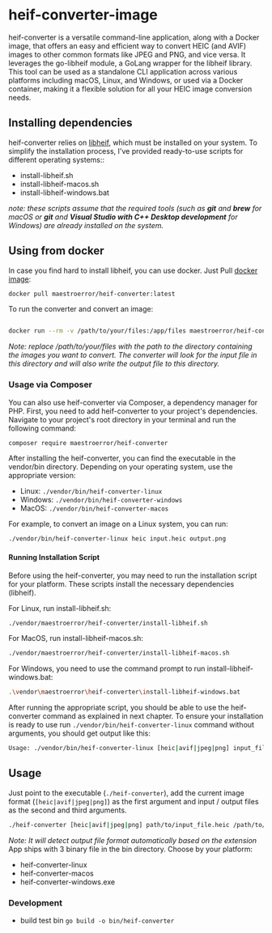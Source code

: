 # heif-converter-image
heif-converter is a versatile command-line application, along with a Docker image, that offers an easy and efficient way to convert HEIC (and AVIF) images to other common formats like JPEG and PNG, and vice versa. It leverages the go-libheif module, a GoLang wrapper for the libheif library. This tool can be used as a standalone CLI application across various platforms including macOS, Linux, and Windows, or used via a Docker container, making it a flexible solution for all your HEIC image conversion needs.

## Installing dependencies
heif-converter relies on [libheif](https://github.com/strukturag/libheif), which must be installed on your system. To simplify the installation process, I've provided ready-to-use scripts for different operating systems::
- install-libheif.sh
- install-libheif-macos.sh
- install-libheif-windows.bat
           
*note: these scripts assume that the required tools (such as **git** and **brew** for macOS or **git** and **Visual Studio with C++ Desktop development** for Windows) are already installed on the system.*

## Using from docker
In case you find hard to install libheif, you can use docker. Just Pull [docker image](https://hub.docker.com/r/maestroerror/heif-converter):
```bash
docker pull maestroerror/heif-converter:latest
```
To run the converter and convert an image:

```bash

docker run --rm -v /path/to/your/files:/app/files maestroerror/heif-converter [heic|avif|jpeg|png] /app/files/input_file /app/files/output_file
```

*Note: replace /path/to/your/files with the path to the directory containing the images you want to convert. The converter will look for the input file in this directory and will also write the output file to this directory.*

### Usage via Composer

You can also use heif-converter via Composer, a dependency manager for PHP. First, you need to add heif-converter to your project's dependencies. Navigate to your project's root directory in your terminal and run the following command:

```bash
composer require maestroerror/heif-converter
```

After installing the heif-converter, you can find the executable in the vendor/bin directory. Depending on your operating system, use the appropriate version:

- Linux: `./vendor/bin/heif-converter-linux`
- Windows: `./vendor/bin/heif-converter-windows`
- MacOS: `./vendor/bin/heif-converter-macos`

For example, to convert an image on a Linux system, you can run:

```bash
./vendor/bin/heif-converter-linux heic input.heic output.png
```

#### Running Installation Script

Before using the heif-converter, you may need to run the installation script for your platform. These scripts install the necessary dependencies (libheif).
            
For Linux, run install-libheif.sh:
```bash
./vendor/maestroerror/heif-converter/install-libheif.sh
```
For MacOS, run install-libheif-macos.sh:
```bash
./vendor/maestroerror/heif-converter/install-libheif-macos.sh
```
For Windows, you need to use the command prompt to run install-libheif-windows.bat:
```bash
.\vendor\maestroerror\heif-converter\install-libheif-windows.bat
```
After running the appropriate script, you should be able to use the heif-converter command as explained in next chapter. To ensure your installation is ready to use run `./vendor/bin/heif-converter-linux` command without arguments, you should get output like this:
```bash
Usage: ./vendor/bin/heif-converter-linux [heic|avif|jpeg|png] input_file output_file\n
``` 

## Usage
Just point to the executable (`./heif-converter`), add the current image format (`[heic|avif|jpeg|png]`) as the first argument and input / output files as the second and third arguments.
```bash
./heif-converter [heic|avif|jpeg|png] path/to/input_file.heic /path/to/output_file.png
```
*Note: It will detect output file format automatically based on the extension*         
App ships with 3 binary file in the bin directory. Choose by your platform:
- heif-converter-linux
- heif-converter-macos
- heif-converter-windows.exe

### Development
- build test bin `go build -o bin/heif-converter`